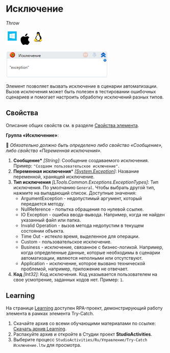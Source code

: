 # Исключение

*Throw*

![](<../../../.gitbook/assets/image (100) (1) (1) (1) (1) (1) (1) (1) (2) (87).png>)

![](<../../../.gitbook/assets/image (126).png>)

Элемент позволяет вызвать исключение в сценарии автоматизации. Вызов исключения может быть полезен в тестировании ошибочных сценариев и помогает настроить обработку исключений разных типов.


## Свойства

Описание общих свойств см. в разделе [Свойства элемента](https://docs.primo-rpa.ru/primo-rpa/primo-studio/process/elements#svoistva-elementa).

**Группа «Исключение»**:

:small_blue_diamond: *Обязательно должно быть определено либо свойство «Сообщение», либо свойство «Переменная исключения».*

1. **Сообщение\*** *[String]*: Сообщение создаваемого исключения. Пример: `"Создаем пользовательское исключение"`.
2. **Переменная исключения**\* *[[System.Exception](https://learn.microsoft.com/ru-ru/dotnet/fundamentals/runtime-libraries/system-exception)]*: Название переменной, хранящей исключение.
3. **Тип исключения** *[LTools.Common.Exceptions.ExceptionTypes]*: Тип исключения. По умолчанию `General`. Чтобы выбрать другой тип, нажмите на выпадающий список. Доступные значения:
   * ArgumentException - недопустимый аргумент, который передается методу.
   * NullReference - попытка обращения по нулевой ссылке.
   * IO Exception - ошибка ввода-вывода. Например, когда не найден указанный файл или папка.
   * Invalid Operation - 	вызов метода недопустим в текущем состоянии объекта.
   * Time Out - истекло время, выделенное для операции.
   * Custom - пользовательское исключение.
   * Business - исключение, связанное с бизнес-логикой. Например, когда определенные данные, которые необходимы в сценарии автоматизации, являются неполными или отсутствуют.
   * Application - исключение, которое вызвано технической проблемой, например, приложение не отвечает.
5. **Код** *[Int32]*: Код исключения. Код указывается пользователем на свое усмотрение, заданных кодов нет. Пример: `1`.

## Learning

На странице [Learning](https://github.com/PrimoRPA/Learning) доступен RPA-проект, демонстрирующий работу элемента в рамках элемента Try-Catch.

1. Скачайте архив со всеми обучающими материалами по ссылке: [Скачать архив Learning](https://github.com/PrimoRPA/Learning/archive/refs/heads/master.zip).
2. Распакуйте архив и откройте в Студии проект **StudioActivities**.
3. Выберите процесс `StudioActivities/Ru/Управление/Try-Catch Исключение.ltw` для просмотра.
